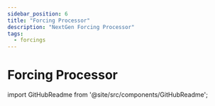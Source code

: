 ```yaml
---
sidebar_position: 6
title: "Forcing Processor"
description: "NextGen Forcing Processor"
tags:
  - forcings
---
```


# Forcing Processor

import GitHubReadme from '@site/src/components/GitHubReadme';

<GitHubReadme username="CIROH-UA" repo="ngen-datastream" subfolder="forcingprocessor" readmeFileName = "README.md"/>